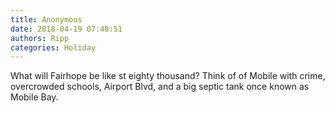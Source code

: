 ```yaml
---
title: Anonymous
date: 2018-04-19 07:48:51
authors: Ripp
categories: Holiday
---
```


 What will Fairhope be like st eighty thousand?   Think of of Mobile with crime, overcrowded schools, Airport Blvd, and a big septic tank once known as Mobile Bay.